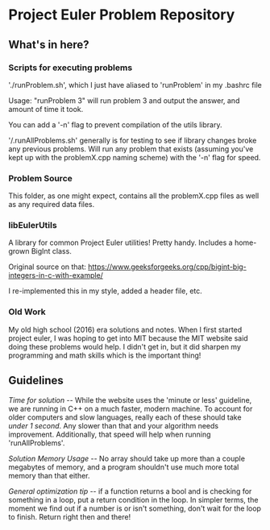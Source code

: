 # Project Euler Problem Repository


## What's in here? 

### Scripts for executing problems

'./runProblem.sh', which I just have aliased to 'runProblem' in my .bashrc file

Usage: "runProblem 3" will run problem 3 and output the answer, and amount of time it took. 

You can add a '-n' flag to prevent compilation of the utils library.


'/.runAllProblems.sh' generally is for testing to see if library changes broke any previous problems. Will
run any problem that exists (assuming you've kept up with the problemX.cpp naming scheme) with the '-n' flag for speed.


### Problem Source 

This folder, as one might expect, contains all the problemX.cpp files as well as any required data files. 


### libEulerUtils

A library for common Project Euler utilities! Pretty handy. Includes a home-grown BigInt class.

Original source on that: https://www.geeksforgeeks.org/cpp/bigint-big-integers-in-c-with-example/

I re-implemented this in my style, added a header file, etc. 


### Old Work

My old high school (2016) era solutions and notes. When I first started project euler, I was hoping to get
into MIT because the MIT website said doing these problems would help. I didn't get in, but it did sharpen 
my programming and math skills which is the important thing! 


## Guidelines

_Time for solution_ -- While the website uses the 'minute or less' guideline, we are running in C++ on a much
faster, modern machine. To account for older computers and slow languages, really each of these should take _under
1 second_. Any slower than that and your algorithm needs improvement. Additionally, that speed will help when running
'runAllProblems'. 

_Solution Memory Usage_ -- No array should take up more than a couple megabytes of memory, and a program
shouldn't use much more total memory than that either. 

_General optimization tip_ -- if a function returns a bool and is checking for something in a loop,
put a return condition in the loop. In simpler terms, the moment we find out if a number is or isn't something,
don't wait for the loop to finish. Return right then and there!


